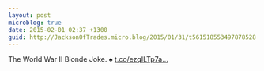 ```yaml
---
layout: post
microblog: true
date: 2015-02-01 02:37 +1300
guid: http://JacksonOfTrades.micro.blog/2015/01/31/t561518553497878528.html
---
```

The World War II Blonde Joke. ♠ [t.co/ezqILTp7a...](http://t.co/ezqILTp7aG)
